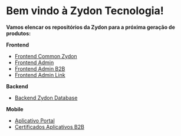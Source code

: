 # Bem vindo à Zydon Tecnologia!
**Vamos elencar os repositórios da Zydon para a próxima geração de produtos:**

**Frontend**

- [Frontend Common Zydon](https://github.com/zydontecnologia/common-react)
- [Frontend Admin](https://github.com/zydontecnologia/host-react)
- [Frontend Admin B2B](https://github.com/zydontecnologia/b2b-react)
- [Frontend Admin Link](https://github.com/zydontecnologia/link-react)

**Backend**

- [Backend Zydon Database](https://github.com/zydontecnologia/zydon-database)

**Mobile**

- [Aplicativo Portal](https://github.com/zydontecnologia/b2b_mobile)
- [Certificados Aplicativos B2B](https://github.com/zydontecnologia/mobile_certificates)

